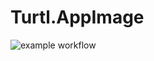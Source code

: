 # Turtl.AppImage

![example workflow](https://github.com/nx-appbuild-hub/Turtl.AppImage//actions/workflows/makefile.yml/badge.svg)

